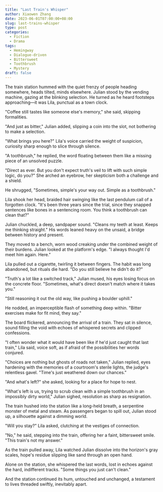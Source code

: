 ```yaml
---
title: "Last Train's Whisper"
author: Xiaowen Zhang
date: 2023-06-01T07:00:00+08:00
slug: last-trains-whisper
type: post
categories:
  - Fiction
  - Drama
tags:
  - Hemingway
  - Dialogue-driven
  - Bittersweet
  - Toothbrush
  - Mystery
draft: false
---
```


The train station hummed with the quiet frenzy of people heading somewhere, heads tilted, minds elsewhere. Julian stood by the vending machine, gazing at the blinking selection. He turned as he heard footsteps approaching—it was Lila, punctual as a town clock.

"Coffee still tastes like someone else's memory," she said, skipping formalities.

"And just as bitter," Julian added, slipping a coin into the slot, not bothering to make a selection.

"What brings you here?" Lila's voice carried the weight of suspicion, curiosity sharp enough to slice through silence.

"A toothbrush," he replied, the word floating between them like a missing piece of an unsolved puzzle.

"Direct as ever. But you don't expect truth's veil to lift with such simple logic, do you?" She arched an eyebrow, her skepticism both a challenge and a shield.

He shrugged, "Sometimes, simple's your way out. Simple as a toothbrush."

Lila shook her head, braided hair swinging like the last pendulum call of a forgotten clock. "It's been three years since the trial, since they snapped sentences like bones in a sentencing room. You think a toothbrush can clean that?"

Julian chuckled, a deep, sandpaper sound. "Cleans my teeth at least. Keeps me thinking straight." His words leaned heavy on the unsaid, a bridge between history and present.

They moved to a bench, worn wood creaking under the combined weight of their burdens. Julian looked at the platform's edge. "I always thought I'd meet him again. Here."

Lila pulled out a cigarette, twirling it between fingers. The habit was long abandoned, but rituals die hard. "Do you still believe he didn't do it?"

"Truth's a lot like a switched track," Julian mused, his eyes losing focus on the concrete floor. "Sometimes, what's direct doesn't match where it takes you."

"Still reasoning it out the old way, like pushing a boulder uphill."

He nodded, an imperceptible flash of something deep within. "Bitter exercises make for fit mind, they say."

The board flickered, announcing the arrival of a train. They sat in silence, sound filling the void with echoes of whispered secrets and clipped confessions.

"I often wonder what it would have been like if he'd just caught that last train," Lila said, voice soft, as if afraid of the possibilities her words conjured.

"Choices are nothing but ghosts of roads not taken," Julian replied, eyes hardening with the memories of a courtroom's sterile lights, the judge's relentless gavel. "Time's just weathered down our chances."

"And what's left?" she asked, looking for a place for hope to nest.

"What's left is us, trying to scrub clean with a simple toothbrush in an impossibly dirty world," Julian sighed, resolution as sharp as resignation.

The train hushed into the station like a long-held breath, a serpentine monster of metal and steam. As passengers began to spill out, Julian stood up, a silhouette against a dimming world.

"Will you stay?" Lila asked, clutching at the vestiges of connection.

"No," he said, stepping into the train, offering her a faint, bittersweet smile. "This train's not my answer."

As the train pulled away, Lila watched Julian dissolve into the horizon's gray scales, hope's residue slipping like sand through an open hand.

Alone on the station, she whispered the last words, lost in echoes against the hard, indifferent tracks. "Some things you just can't clean."

And the station continued its hum, untouched and unchanged, a testament to lives threaded swiftly, inevitably apart.